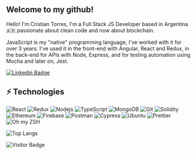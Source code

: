 ## Welcome to my github!

Hello! I'm Cristian Torres, I'm a Full Stack JS Developer based in Argentina 🇦🇷 passionate about clean code and now about blockchain.

JavaScript is my "native" programming language, I've worked with it for over 3 years. I've used it in the front-end with Angular, React and Redux, in the back-end for APIs with Node, Express, and for testing automation using Mocha and later on, Jest.

[![Linkedin Badge](https://img.shields.io/badge/LinkedIn-0077B5?style=for-the-badge&logo=linkedin&logoColor=white&link=https://www.linkedin.com/in/cristian-tomas-torres/)](https://www.linkedin.com/in/cristian-tomas-torres/)

## ⚡ Technologies

![React](https://img.shields.io/badge/React-20232A?style=for-the-badge&logo=react&logoColor=61DAFB)
![Redux](https://img.shields.io/badge/Redux-593D88?style=for-the-badge&logo=redux&logoColor=white)
![Nodejs](https://img.shields.io/badge/Node.js-339933?style=for-the-badge&logo=nodedotjs&logoColor=white)
![TypeScript](https://img.shields.io/badge/TypeScript-007ACC?style=for-the-badge&logo=typescript&logoColor=white)
![MongoDB](https://img.shields.io/badge/MongoDB-white?style=for-the-badge&logo=mongodb&logoColor=4EA94B)
![Git](https://img.shields.io/badge/Git-F05032?style=for-the-badge&logo=git&logoColor=white)
![Solidity](https://img.shields.io/badge/Solidity-e6e6e6?style=for-the-badge&logo=solidity&logoColor=black)
![Ethereum](https://img.shields.io/badge/Ethereum-3C3C3D?style=for-the-badge&logo=Ethereum&logoColor=white)
![Firebase](https://img.shields.io/badge/firebase-ffca28?style=for-the-badge&logo=firebase&logoColor=black)
![Postman](https://img.shields.io/badge/Postman-FF6C37?style=for-the-badge&logo=Postman&logoColor=white)
![Cypress](https://img.shields.io/badge/Cypress-17202C?style=for-the-badge&logo=cypress&logoColor=white)
![Ubuntu](https://img.shields.io/badge/Ubuntu-E95420?style=for-the-badge&logo=ubuntu&logoColor=white)
![Prettier](https://img.shields.io/badge/oh_my_zsh-1A2C34?style=for-the-badge&logo=ohmyzsh&logoColor=white)
![Oh my ZSH](https://img.shields.io/badge/prettier-1A2C34?style=for-the-badge&logo=prettier&logoColor=F7BA3E)


![Top Langs](https://github-readme-stats.vercel.app/api/top-langs/?username=torrescristian&hide=TeX&layout=compact)

![Visitor Badge](https://visitor-badge.laobi.icu/badge?page_id=torrescristian.torrescristian)
